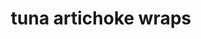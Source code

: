 ---
id: 5baa8e175c85950014e2fbdb
servings: 3-4
notes:
directions: 'in food processor
 combine artichokes and olives.
mix tuna
 capers
 olive oil
 lemon juice and zest
 salt
 and artichoke mixture in a bowl.
spoon small amount into lettuce leaves.
add sliced avocado'
ingredients: '15 oz artichoke hearts
1/2 c green olives
2 5 oz cans tuna
2 t capers
2 t olive oil
1/2 lemon
 juice and zest
salt
 to taste
avocado
 sliced
romaine lettuce'
rating: 4
ease: easy
img:
category: main course
href:
totalTime:
cookTime:
prepTime:
title: tuna artichoke wraps
slug: tuna-artichoke-wraps
---